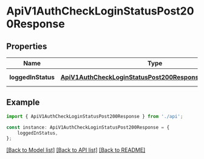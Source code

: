 # ApiV1AuthCheckLoginStatusPost200Response


## Properties

Name | Type | Description | Notes
------------ | ------------- | ------------- | -------------
**loggedInStatus** | [**ApiV1AuthCheckLoginStatusPost200ResponseLoggedInStatus**](ApiV1AuthCheckLoginStatusPost200ResponseLoggedInStatus.md) |  | [default to undefined]

## Example

```typescript
import { ApiV1AuthCheckLoginStatusPost200Response } from './api';

const instance: ApiV1AuthCheckLoginStatusPost200Response = {
    loggedInStatus,
};
```

[[Back to Model list]](../README.md#documentation-for-models) [[Back to API list]](../README.md#documentation-for-api-endpoints) [[Back to README]](../README.md)
